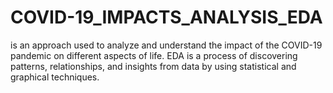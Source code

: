 # COVID-19_IMPACTS_ANALYSIS_EDA
 is an approach used to analyze and understand the impact of the COVID-19 pandemic on different aspects of life. EDA is a process of discovering patterns, relationships, and insights from data by using statistical and graphical techniques.
